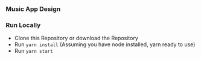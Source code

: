 ### Music App Design

### Run Locally
+ Clone this Repository or download the Repository
+ Run `yarn install` (Assuming you have node installed, yarn ready to use)
+ Run `yarn start`